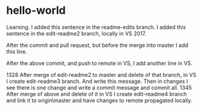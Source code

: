 # hello-world
Learning.  I added this sentence in the readme-edits branch.
I added this sentence in the edit-readme2 branch, locally in VS 2017.

After the commit and pull request, but before the merge into master I add this line.

After the above commit, and push to remote in VS, I add another line in VS.

1328  After merge of edit-readme2 to master and delete of that branch, in VS I create edit-readme3 branch. And write this message.
Then in changes I see there is one change and write a commit message and commit all.
1345 After merge of above and delete of it in VS I create edit-readme4 branch and link it to origin\master 
and have changes to remote propagated locally.
